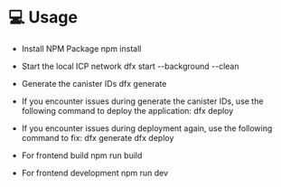 # 💻 Usage

- Install NPM Package
npm install

- Start the local ICP network
dfx start --background --clean

- Generate the canister IDs
dfx generate

- If you encounter issues during generate the canister IDs, use the following command to deploy the application:
dfx deploy

- If you encounter issues during deployment again, use the following command to fix:
dfx generate
dfx deploy

- For frontend build
npm run build

- For frontend development
npm run dev
